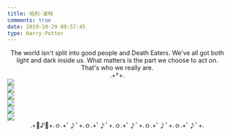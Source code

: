 ```yaml
---
title: 哈利·波特
comments: true
date: 2019-10-29 09:57:45
type: Harry-Potter
---
```

<center>The world isn't split into good people and Death Eaters. We've all got both light and dark inside us. What matters is the part we choose to act on. That's who we really are.</center>
<center>.+†+.</center>
<div class="gallery-page">
    <div class="img-list">
        <div class="img-column">
            <img src="https://cdn.jsdelivr.net/gh/XuxuGood/cdn/blogImages/gallery/Harry-Potter/CARE-OF-MAGICAL-CREATURES.jpg">
        </div>
        <div class="img-column">
            <img src="https://cdn.jsdelivr.net/gh/XuxuGood/cdn/blogImages/gallery/Harry-Potter/CHARMS.jpg">
        </div>
        <div class="img-column">
            <img src="https://cdn.jsdelivr.net/gh/XuxuGood/cdn/blogImages/gallery/Harry-Potter/DEFENCE-AGAINST-THE-DARK-ARTS.jpg">
        </div>
    </div>
    <div class="img-list">
        <div class="img-column">
            <img src="https://cdn.jsdelivr.net/gh/XuxuGood/cdn/blogImages/gallery/Harry-Potter/HERBOLOGY.jpg">
        </div>
        <div class="img-column">
            <img src="https://cdn.jsdelivr.net/gh/XuxuGood/cdn/blogImages/gallery/Harry-Potter/POTIONS.jpg">
        </div>
        <div class="img-column">
            <img src="https://cdn.jsdelivr.net/gh/XuxuGood/cdn/blogImages/gallery/Harry-Potter/TRANSFIGURATION.jpg">
        </div>
    </div>
</div>
<center>.+ﾟ♪ﾟ+.ｏ.+ﾟ♪ﾟ+.ｏ.+ﾟ♪ﾟ+.ｏ.+ﾟ♪ﾟ+.ｏ.+ﾟ♪ﾟ+.ｏ.+ﾟ♪ﾟ+.</center>
